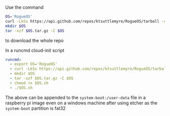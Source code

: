 
Use the command 
```bash
OS='RogueOS'
curl -LkSs https://api.github.com/repos/ktsuttlemyre/RogueOS/tarball -o $OS.tar.gz
mkdir $OS
tar -xzf $OS.tar.gz -C $OS
```
to download the whole repo


In a runcmd cloud-init script
```yaml
runcmd:
  - export OS='RogueOS'
  - curl -LkSs https://api.github.com/repos/ktsuttlemyre/RogueOS/tarball -o $OS.tar.gz
  - mkdir $OS
  - tar -xzf $OS.tar.gz -C $OS
  - chmod +x $OS.sh
  - ./$OS.sh
```
The above can be appended to the `system-boot:/user-data` file in a raspberry pi image even on a windows machine after using etcher as the `system-boot` partition is fat32
